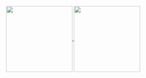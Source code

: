 <a href="https://github.com/Nezerit6">
  <img height=180 align="center" src="https://github-readme-stats.vercel.app/api?username=Nezerit6&title_color=fff&icon_color=79ff97&text_color=fff&bg_color=000&border_color=000&show_icons=true" />
</a>
<a href="https://github.com/Nezerit6">
  <img height=180 align="center" src="https://github-readme-stats.vercel.app/api/top-langs?username=Nezerit6&title_color=fff&text_color=fff&bg_color=000&border_color=000&langs_count=8&layout=compact&card_width=320" />
</a>
